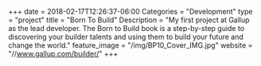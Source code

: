 +++
date = 2018-02-17T12:26:37-06:00
Categories = "Development"
type = "project"
title = "Born To Build"
Description = "My first project at Gallup as the lead developer. The Born to Build book is a step-by-step guide to discovering your builder talents and using them to build your future and change the world."
feature_image = "/img/BP10_Cover_IMG.jpg"
website = "//www.gallup.com/builder/"
+++